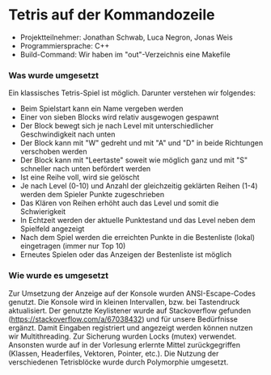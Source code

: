 # Tetris auf der Kommandozeile

- Projektteilnehmer: Jonathan Schwab, Luca Negron, Jonas Weis
- Programmiersprache: C++
- Build-Command: Wir haben im "out"-Verzeichnis eine Makefile

### Was wurde umgesetzt
Ein klassisches Tetris-Spiel ist möglich. Darunter verstehen wir folgendes:
- Beim Spielstart kann ein Name vergeben werden
- Einer von sieben Blocks wird relativ ausgewogen gespawnt
- Der Block bewegt sich je nach Level mit unterschiedlicher Geschwindigkeit nach unten
- Der Block kann mit "W" gedreht und mit "A" und "D" in beide Richtungen verschoben werden
- Der Block kann mit "Leertaste" soweit wie möglich ganz und mit "S" schneller nach unten befördert werden
- Ist eine Reihe voll, wird sie gelöscht
- Je nach Level (0-10) und Anzahl der gleichzeitig geklärten Reihen (1-4) werden dem Spieler Punkte zugeschrieben
- Das Klären von Reihen erhöht auch das Level und somit die Schwierigkeit
- In Echtzeit werden der aktuelle Punktestand und das Level neben dem Spielfeld angezeigt
- Nach dem Spiel werden die erreichten Punkte in die Bestenliste (lokal) eingetragen (immer nur Top 10)
- Erneutes Spielen oder das Anzeigen der Bestenliste ist möglich


### Wie wurde es umgesetzt
Zur Umsetzung der Anzeige auf der Konsole wurden ANSI-Escape-Codes genutzt. Die Konsole wird in kleinen Intervallen, bzw. 
bei Tastendruck aktualisiert. 
Der genutzte Keylistener wurde auf Stackoverflow gefunden (https://stackoverflow.com/a/67038432) und für unsere Bedürfnisse ergänzt.
Damit Eingaben registriert und angezeigt werden können nutzen wir Multithreading. Zur Sicherung wurden Locks (mutex) verwendet. 
Ansonsten wurde auf in der Vorlesung erlernte Mittel zurückgegriffen (Klassen, Headerfiles, Vektoren, Pointer, etc.). 
Die Nutzung der verschiedenen Tetrisblöcke wurde durch Polymorphie umgesetzt. 
